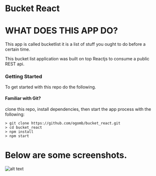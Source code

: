 

# Bucket React
# WHAT DOES THIS APP DO?
This app is called bucketlist it is a list of stuff you ought to do before a certain time. 

This bucket list application was built on top Reactjs to consume a public REST api.

### Getting Started

To get started with this repo do the following.

#### Familiar with Git?
clone this repo, install dependencies, then start the app process with the following:

```
> git clone https://github.com/ogomb/bucket_react.git
> cd bucket_react
> npm install
> npm start
```
# Below are some screenshots.


![alt text](/Users/lewismbogo/Desktop/)

